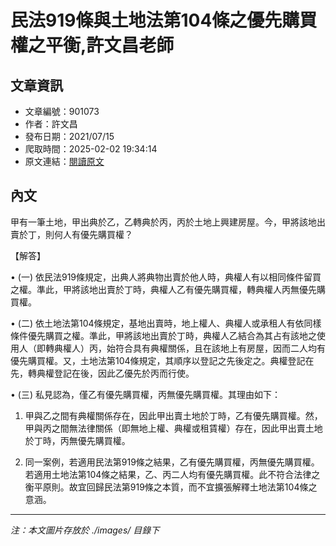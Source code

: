 # 民法919條與土地法第104條之優先購買權之平衡,許文昌老師

## 文章資訊
- 文章編號：901073
- 作者：許文昌
- 發布日期：2021/07/15
- 爬取時間：2025-02-02 19:34:14
- 原文連結：[閱讀原文](https://real-estate.get.com.tw/Columns/detail.aspx?no=901073)

## 內文
甲有一筆土地，甲出典於乙，乙轉典於丙，丙於土地上興建房屋。今，甲將該地出賣於丁，則何人有優先購買權？

【解答】

• (一) 依民法919條規定，出典人將典物出賣於他人時，典權人有以相同條件留買之權。準此，甲將該地出賣於丁時，典權人乙有優先購買權，轉典權人丙無優先購買權。

• (二) 依土地法第104條規定，基地出賣時，地上權人、典權人或承租人有依同樣條件優先購買之權。準此，甲將該地出賣於丁時，典權人乙結合為其占有該地之使用人（即轉典權人）丙，始符合具有典權關係，且在該地上有房屋，因而二人均有優先購買權。又，土地法第104條規定，其順序以登記之先後定之。典權登記在先，轉典權登記在後，因此乙優先於丙而行使。

• (三) 私見認為，僅乙有優先購買權，丙無優先購買權。其理由如下：

1. 甲與乙之間有典權關係存在，因此甲出賣土地於丁時，乙有優先購買權。然，甲與丙之間無法律關係（即無地上權、典權或租賃權）存在，因此甲出賣土地於丁時，丙無優先購買權。

2. 同一案例，若適用民法第919條之結果，乙有優先購買權，丙無優先購買權。若適用土地法第104條之結果，乙、丙二人均有優先購買權。此不符合法律之衡平原則。故宜回歸民法第919條之本質，而不宜擴張解釋土地法第104條之意涵。
---
*注：本文圖片存放於 ./images/ 目錄下*
